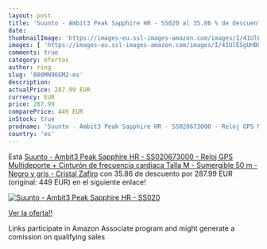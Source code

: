 ```yaml
---
layout: post
title: 'Suunto - Ambit3 Peak Sapphire HR - SS020 al 35.86 % de descuento'
date: 
thumbnailImage: 'https://images-eu.ssl-images-amazon.com/images/I/41UlESgUHBL._SL200_.jpg'
images: [ 'https://images-eu.ssl-images-amazon.com/images/I/41UlESgUHBL._SL200_.jpg' ]
comments: true
category: ofertas
author: ring
slug: 'B00MN96GM2-es'
description:
actualPrice: 287.99 EUR
currency: EUR
price: 287.99
comparePrice: 449 EUR
inStock: true
prodname: 'Suunto - Ambit3 Peak Sapphire HR - SS020673000 - Reloj GPS Multideporte + Cinturón de frecuencia cardiaca  Talla M  - Sumergible 50 m - Negro y gris - Cristal Zafiro'
country: 'es'
---
```


Está [Suunto - Ambit3 Peak Sapphire HR - SS020673000 - Reloj GPS Multideporte + Cinturón de frecuencia cardiaca  Talla M  - Sumergible 50 m - Negro y gris - Cristal Zafiro](https://www.amazon.es/dp/B00MN96GM2/?tag=tolees-21) con 35.86 de descuento por 287.99 EUR (original: 449 EUR) en el siguiente enlace!

[![Suunto - Ambit3 Peak Sapphire HR - SS020](https://images-eu.ssl-images-amazon.com/images/I/41UlESgUHBL._SL200_.jpg)](https://www.amazon.es/dp/B00MN96GM2/?tag=tolees-21)

[Ver la oferta!!](https://www.amazon.es/dp/B00MN96GM2/?tag=tolees-21)

Links participate in Amazon Associate program and might generate a comission on qualifying sales


